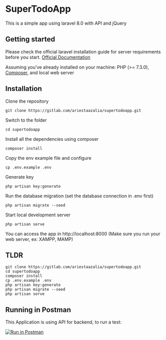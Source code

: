 # SuperTodoApp

This is a simple app using laravel 8.0 with API and jQuery

## Getting started

Please check the official laravel installation guide for server requirements before you start. [Official Documentation](https://laravel.com/docs/8.x/deployment#server-requirements)

Assuming you've already installed on your machine: PHP (>= 7.3.0), [Composer](https://getcomposer.org/), and local web server

## Installation

Clone the repository
```
git clone https://gitlab.com/ariestaazalia/supertodoapp.git
```

Switch to the folder
```
cd supertodoapp
```

Install all the dependencies using composer
```
composer install
```

Copy the env example file and configure 
```
cp .env.example .env
```

Generate key
```
php artisan key:generate
```

Run the database migration (set the database connection in .env first)
```
php artisan migrate --seed
```

Start local development server
```
php artisan serve
```
You can access the app in http://localhost:8000 (Make sure you run your web server, ex: XAMPP, MAMP)

## TLDR
```
git clone https://gitlab.com/ariestaazalia/supertodoapp.git
cd supertodoapp
composer install
cp .env.example .env
php artisan key:generate
php artisan migrate --seed
php artisan serve
```

## Running in Postman
This Application is using API for backend, to run a test:

[![Run in Postman](https://run.pstmn.io/button.svg)](https://app.getpostman.com/run-collection/18965802-34e9dbb2-3c1f-48d2-951b-b92a8150454c?action=collection%2Ffork&collection-url=entityId%3D18965802-34e9dbb2-3c1f-48d2-951b-b92a8150454c%26entityType%3Dcollection%26workspaceId%3D52425be1-aa99-45e1-9305-df589369f333)
